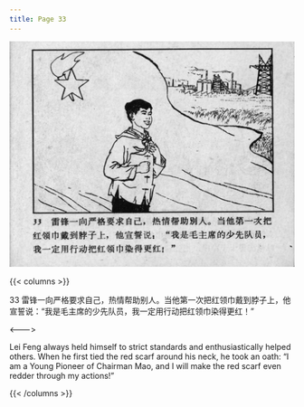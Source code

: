 ```yaml
---
title: Page 33
---
```


![leifeng page](./../../images/leifeng/seifert0522_lf_0041_0.jpg)

{{< columns >}}

33 雷锋一向严格要求自己，热情帮助别人。当他第一次把红领巾戴到脖子上，他宣誓说：“我是毛主席的少先队员，我一定用行动把红领巾染得更红！”

<--->

Lei Feng always held himself to strict standards and enthusiastically helped others. When he first tied the red scarf around his neck, he took an oath: “I am a Young Pioneer of Chairman Mao, and I will make the red scarf even redder through my actions!”

{{< /columns >}}
